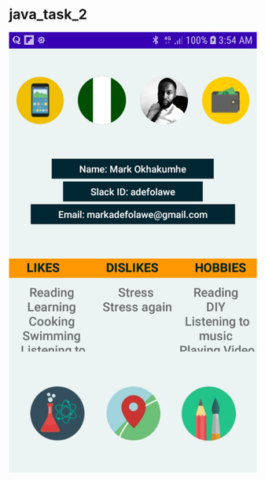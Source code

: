 # java_task_2

![screenshot](https://github.com/adefolawe/java_task_2/blob/master/Screenshot_My%20App.jpg)
